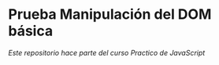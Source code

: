 # Prueba Manipulación del DOM básica

*Este repositorio hace parte del curso Practico de JavaScript*  
